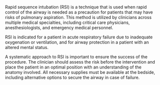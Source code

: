 Rapid sequence intubation (RSI) is a technique that is used when rapid control of the airway is needed as a precaution for patients that may have risks of pulmonary aspiration. This method is utilized by clinicians across multiple medical specialties, including critical care physicians, anesthesiologists, and emergency medical personnel.

RSI is indicated for a patient in acute respiratory failure due to inadequate oxygenation or ventilation, and for airway protection in a patient with an altered mental status.

A systematic approach to RSI is important to ensure the success of the procedure. The clinician should assess the risk before the intervention and place the patient in an optimal position with an understanding of the anatomy involved. All necessary supplies must be available at the bedside, including alternative options to secure the airway in case of failure.